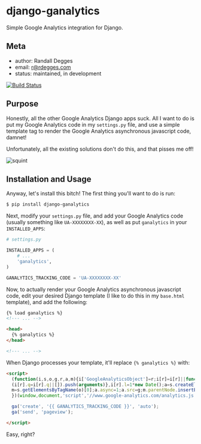 # django-ganalytics

Simple Google Analytics integration for Django.


## Meta

* author: Randall Degges
* email:  r@rdegges.com
* status: maintained, in development

[![Build Status](https://secure.travis-ci.org/rdegges/django-ganalytics.png?branch=master)](http://travis-ci.org/rdegges/django-ganalytics)


## Purpose

Honestly, all the other Google Analytics Django apps suck. All I want to do is
put my Google Analytics code in my ``settings.py`` file, and use a simple
template tag to render the Google Analytics asynchronous javascript code,
damnet!

Unfortunately, all the existing solutions don't do this, and that pisses me
off!

![squint](https://github.com/rdegges/django-ganalytics/raw/master/assets/squint.png)


## Installation and Usage

Anyway, let's install this bitch! The first thing you'll want to do is run:

``` bash
$ pip install django-ganalytics
```

Next, modify your ``settings.py`` file, and add your Google Analytics code
(usually something like ``UA-XXXXXXXX-XX``), as well as put
``ganalytics`` in your ``INSTALLED_APPS``:

``` python
# settings.py

INSTALLED_APPS = (
    # ...
    'ganalytics',
)

GANALYTICS_TRACKING_CODE = 'UA-XXXXXXXX-XX'
```

Now, to actually render your Google Analytics asynchronous javascript code,
edit your desired Django template (I like to do this in my ``base.html``
template), and add the following:

``` html
{% load ganalytics %}
<!--- ... -->

<head>
  {% ganalytics %}
</head>

<!--- ... -->
```

When Django processes your template, it'll replace ``{% ganalytics %}``
with:

``` html
<script>
  (function(i,s,o,g,r,a,m){i['GoogleAnalyticsObject']=r;i[r]=i[r]||function(){
  (i[r].q=i[r].q||[]).push(arguments)},i[r].l=1*new Date();a=s.createElement(o),
  m=s.getElementsByTagName(o)[0];a.async=1;a.src=g;m.parentNode.insertBefore(a,m)
  })(window,document,'script','//www.google-analytics.com/analytics.js','ga');

  ga('create', '{{ GANALYTICS_TRACKING_CODE }}', 'auto');
  ga('send', 'pageview');

</script>
```

Easy, right?
